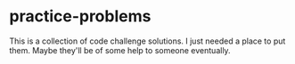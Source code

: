 practice-problems
=================

This is a collection of code challenge solutions.
I just needed a place to put them.  Maybe they'll be 
of some help to someone eventually. 


